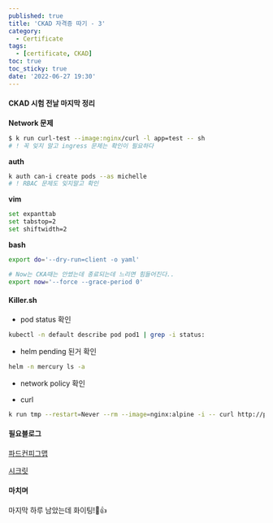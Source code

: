 ```yaml
---
published: true
title: 'CKAD 자격증 따기 - 3'
category:
  - Certificate
tags:
  - [certificate, CKAD]
toc: true
toc_sticky: true
date: '2022-06-27 19:30'
---
```


#### CKAD 시험 전날 마지막 정리

**Network 문제**

```bash
$ k run curl-test --image:nginx/curl -l app=test -- sh
# ! 꼭 잊지 말고 ingress 문제는 확인이 필요하다
```

**auth**

```bash
k auth can-i create pods --as michelle
# ! RBAC 문제도 잊지말고 확인
```

**vim**

```bash
set expanttab
set tabstop=2
set shiftwidth=2
```

**bash**

```bash
export do='--dry-run=client -o yaml'

# Now는 CKA때는 안썼는데 종료되는데 느리면 힘들어진다..
export now='--force --grace-period 0'
```

#### Killer.sh

- pod status 확인

```bash
kubectl -n default describe pod pod1 | grep -i status:
```

- helm pending 된거 확인

```bash
helm -n mercury ls -a
```

- network policy 확인

- curl

```bash
k run tmp --restart=Never --rm --image=nginx:alpine -i -- curl http://project-plt-6cc-svc.pluto:3333
```

#### 필요블로그

[파드컨피그맵](https://kubernetes.io/docs/tasks/configure-pod-container/configure-pod-configmap/)

[시크릿](https://kubernetes.io/docs/concepts/configuration/secret/)

#### 마치며

마지막 하루 남았는데 화이팅!🙂👍
